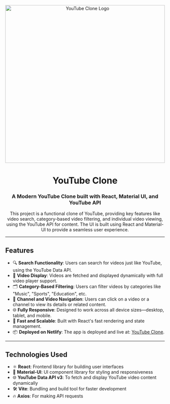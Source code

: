 <!-- Header Image -->
<p align="center" margin="0px" padding="0px">
  <img margin="0px" padding="0px" src="https://github.com/Sriganesh-G/YouTube-Clone/blob/main/youtube-clone-demo-video.gif" alt="YouTube Clone Logo" width="100%" height="500px" />
</p>

<!-- Title and Subtitle -->
<h1 align="center">YouTube Clone</h1>
<h3 align="center">A Modern YouTube Clone built with React, Material UI, and YouTube API</h3>

<!-- Project Description -->
<p align="center">
  This project is a functional clone of YouTube, providing key features like video search, category-based video filtering, and individual video viewing, using the YouTube API for content. The UI is built using React and Material-UI to provide a seamless user experience.
</p>

---

<!-- Features -->
## Features

- 🔍 **Search Functionality**: Users can search for videos just like YouTube, using the YouTube Data API.
- 🎥 **Video Display**: Videos are fetched and displayed dynamically with full video player support.
- 🗂️ **Category-Based Filtering**: Users can filter videos by categories like "Music", "Sports", "Education", etc.
- 🔗 **Channel and Video Navigation**: Users can click on a video or a channel to view its details or related content.
- 🌐 **Fully Responsive**: Designed to work across all device sizes—desktop, tablet, and mobile.
- 🚀 **Fast and Scalable**: Built with React's fast rendering and state management.
- 📦 **Deployed on Netlify**: The app is deployed and live at: [YouTube Clone](https://video-streaming-app-5.netlify.app/).

---

<!-- Technologies Used -->
## Technologies Used

- ⚛️ **React**: Frontend library for building user interfaces
- 🎨 **Material-UI**: UI component library for styling and responsiveness
- 🌐 **YouTube Data API v3**: To fetch and display YouTube video content dynamically
- 🛠️ **Vite**: Bundling and build tool for faster development
- 🔥 **Axios**: For making API requests


